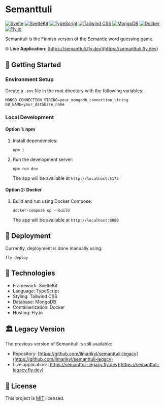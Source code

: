 # Semanttuli

[![Svelte](https://img.shields.io/badge/svelte-%23f1413d.svg?style=for-the-badge&logo=svelte&logoColor=white)](https://svelte.dev/)
[![SvelteKit](https://img.shields.io/badge/SvelteKit-FF3E00?style=for-the-badge&logo=svelte&logoColor=white)](https://kit.svelte.dev/)
[![TypeScript](https://img.shields.io/badge/typescript-%23007ACC.svg?style=for-the-badge&logo=typescript&logoColor=white)](https://www.typescriptlang.org/)
[![Tailwind CSS](https://img.shields.io/badge/tailwindcss-%2338B2AC.svg?style=for-the-badge&logo=tailwind-css&logoColor=white)](https://tailwindcss.com/)
[![MongoDB](https://img.shields.io/badge/MongoDB-4EA94B?style=for-the-badge&logo=mongodb&logoColor=white)](https://www.mongodb.com/)
[![Docker](https://img.shields.io/badge/Docker-2CA5E0?style=for-the-badge&logo=docker&logoColor=white)](https://www.docker.com/)
[![Fly.io](https://img.shields.io/badge/Fly.io-8E75FF?style=for-the-badge&logo=flyio&logoColor=white)](https://fly.io/)

Semanttuli is the Finnish version of the [Semantle](https://semantle.com/) word guessing game.

🌐 **Live Application**: [https://semanttuli.fly.dev](https://semanttuli.fly.dev)

## 🚀 Getting Started

### Environment Setup

Create a `.env` file in the root directory with the following variables:

```
MONGO_CONNECTION_STRING=your_mongodb_connection_string
DB_NAME=your_database_name
```

### Local Development

#### Option 1: npm

1. Install dependencies:

   ```
   npm i
   ```

2. Run the development server:

   ```
   npm run dev
   ```

   The app will be available at `http://localhost:5173`

#### Option 2: Docker

1. Build and run using Docker Compose:

   ```
   docker-compose up --build
   ```

   The app will be available at `http://localhost:8080`

## 🚢 Deployment

Currently, deployment is done manually using:

```
fly deploy
```

## 🧰 Technologies

- Framework: SvelteKit
- Language: TypeScript
- Styling: Tailwind CSS
- Database: MongoDB
- Containerization: Docker
- Hosting: Fly.io

## 🏛️ Legacy Version

The previous version of Semanttuli is still available:

- Repository: [https://github.com/ilmarikyl/semanttuli-legacy](https://github.com/ilmarikyl/semanttuli-legacy)
- Live application: [https://semanttuli-legacy.fly.dev](https://semanttuli-legacy.fly.dev)

## 📝 License

This project is [MIT](https://choosealicense.com/licenses/mit/) licensed.
